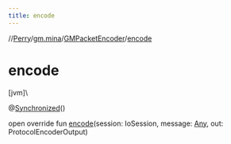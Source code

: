 ```yaml
---
title: encode
---
```

//[Perry](../../../index.html)/[gm.mina](../index.html)/[GMPacketEncoder](index.html)/[encode](encode.html)



# encode



[jvm]\




@[Synchronized](https://kotlinlang.org/api/latest/jvm/stdlib/kotlin.jvm/-synchronized/index.html)()



open override fun [encode](encode.html)(session: IoSession, message: [Any](https://kotlinlang.org/api/latest/jvm/stdlib/kotlin/-any/index.html), out: ProtocolEncoderOutput)




